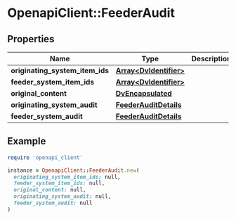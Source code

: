 # OpenapiClient::FeederAudit

## Properties

| Name | Type | Description | Notes |
| ---- | ---- | ----------- | ----- |
| **originating_system_item_ids** | [**Array&lt;DvIdentifier&gt;**](DvIdentifier.md) |  | [optional] |
| **feeder_system_item_ids** | [**Array&lt;DvIdentifier&gt;**](DvIdentifier.md) |  | [optional] |
| **original_content** | [**DvEncapsulated**](DvEncapsulated.md) |  | [optional] |
| **originating_system_audit** | [**FeederAuditDetails**](FeederAuditDetails.md) |  |  |
| **feeder_system_audit** | [**FeederAuditDetails**](FeederAuditDetails.md) |  | [optional] |

## Example

```ruby
require 'openapi_client'

instance = OpenapiClient::FeederAudit.new(
  originating_system_item_ids: null,
  feeder_system_item_ids: null,
  original_content: null,
  originating_system_audit: null,
  feeder_system_audit: null
)
```

